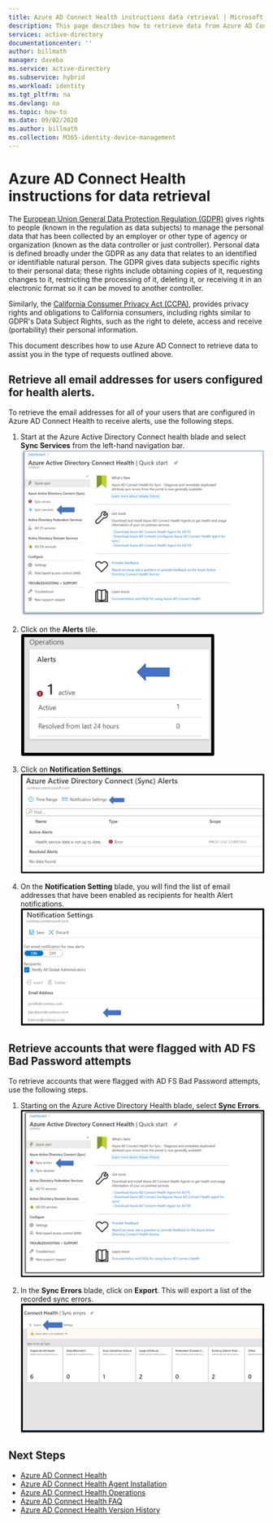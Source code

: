 ```yaml
---
title: Azure AD Connect Health instructions data retrieval | Microsoft Docs
description: This page describes how to retrieve data from Azure AD Connect Health.
services: active-directory
documentationcenter: ''
author: billmath
manager: daveba
ms.service: active-directory
ms.subservice: hybrid
ms.workload: identity
ms.tgt_pltfrm: na
ms.devlang: na
ms.topic: how-to
ms.date: 09/02/2020
ms.author: billmath
ms.collection: M365-identity-device-management
---
```



# Azure AD Connect Health instructions for data retrieval

The [European Union General Data Protection Regulation (GDPR)](https://ec.europa.eu/info/law/law-topic/data-protection_en) gives rights to people (known in the regulation as data subjects) to manage the personal data that has been collected by an employer or other type of agency or organization (known as the data controller or just controller). Personal data is defined broadly under the GDPR as any data that relates to an identified or identifiable natural person. The GDPR gives data subjects specific rights to their personal data; these rights include obtaining copies of it, requesting changes to it, restricting the processing of it, deleting it, or receiving it in an electronic format so it can be moved to another controller. 

Similarly, the [California Consumer Privacy Act (CCPA)](https://docs.microsoft.com/microsoft-365/compliance/offering-ccpa?view=o365-worldwide), provides privacy rights and obligations to California consumers, including rights similar to GDPR's Data Subject Rights, such as the right to delete, access and receive (portability) their personal information. 

This document describes how to use Azure AD Connect to retrieve data to assist you in the type of requests outlined above.

## Retrieve all email addresses for users configured for health alerts.

To retrieve the email addresses for all of your users that are configured in Azure AD Connect Health to receive alerts, use the following steps.

1.	Start at the Azure Active Directory Connect health blade and select **Sync Services** from the left-hand navigation bar.
 ![Sync Services](./media/how-to-connect-health-data-retrieval/retrieve1.png)

2.	Click on the **Alerts** tile.</br>
 ![Alert](./media/how-to-connect-health-data-retrieval/retrieve3.png)

3.	Click on **Notification Settings**.
 ![Notification](./media/how-to-connect-health-data-retrieval/retrieve4.png)

4.	On the **Notification Setting** blade, you will find the list of email addresses that have been enabled as recipients for health Alert notifications.
 ![Emails](./media/how-to-connect-health-data-retrieval/retrieve5a.png)
 
## Retrieve accounts that were flagged with AD FS Bad Password attempts

To retrieve accounts that were flagged with AD FS Bad Password attempts, use the following steps.

1.	Starting on the Azure Active Directory Health blade, select **Sync Errors**.
 ![Sync errors](./media/how-to-connect-health-data-retrieval/retrieve6.png)

2.	In the **Sync Errors** blade, click on **Export**. This will export a list of the recorded sync errors.
 ![Export](./media/how-to-connect-health-data-retrieval/retrieve7.png)

## Next Steps
* [Azure AD Connect Health](./whatis-azure-ad-connect.md)
* [Azure AD Connect Health Agent Installation](how-to-connect-health-agent-install.md)
* [Azure AD Connect Health Operations](how-to-connect-health-operations.md)
* [Azure AD Connect Health FAQ](reference-connect-health-faq.md)
* [Azure AD Connect Health Version History](reference-connect-health-version-history.md)